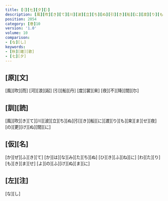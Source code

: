 ```yaml
---
title: [（][七][夕][）]
description: [風][吹][き][て][川][波][立][ち][ぬ][引][き][船][に][渡][り][も][来][ま][せ][夜][の][更][け][ぬ][間][に]
position: 2054
category: [巻]10
version: '1.0'
volume: 10
comparison:
- [な][し]
keywords:
- [秋][雑][歌]
- [七][夕]
---
```


## [原][文]

[風][吹][而] [河][浪][起] [引][船][丹] [度][裳][来] [夜][不][降][間][尓]

## [訓][読]

[風][吹][き][て][川][波][立][ち][ぬ][引][き][船][に][渡][り][も][来][ま][せ][夜][の][更][け][ぬ][間][に]

## [仮][名]

[か][ぜ][ふ][き][て] [か][は][な][み][た][ち][ぬ] [ひ][き][ふ][ね][に] [わ][た][り][も][き][ま][せ] [よ][の][ふ][け][ぬ][ま][に]

## [左][注]

[な][し]
